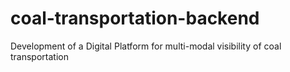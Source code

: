 # coal-transportation-backend
Development of a Digital Platform for multi-modal visibility of coal transportation
